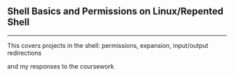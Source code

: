 ## Shell Basics and Permissions on Linux/Repented Shell

***

This covers projects in the shell: 
permissions, expansion, input/output redirections

and my responses to the coursework
